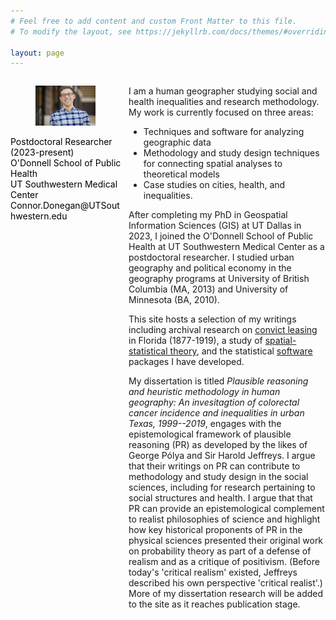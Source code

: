 ```yaml
---
# Feel free to add content and custom Front Matter to this file.
# To modify the layout, see https://jekyllrb.com/docs/themes/#overriding-theme-defaults

layout: page
---
```



<div id="left" style="float:left; width:35%; color:Black; font-size:14px">

<figure>
<img src="/assets/pic-smiling.jpeg" />
</figure>

<p> Postdoctoral Researcher (2023-present) <br/>
O'Donnell School of Public Health <br/>
UT Southwestern Medical Center <br/>
Connor.Donegan@UTSouthwestern.edu <br/></p>
              
</div>

<div id="right" style="float:right; width:62.5%;">

<p> I am a human geographer studying social and health inequalities and research methodology. My work is currently focused on three areas:

<ul>
  <li> Techniques and software for analyzing geographic data </li>
  <li> Methodology and study design techniques for connecting spatial analyses to theoretical models </li>
  <li> Case studies on cities, health, and inequalities. </li>
</ul>

<p> After completing my PhD in Geospatial Information Sciences (GIS) at UT Dallas in 2023, I joined the O'Donnell School of Public Health at UT Southwestern Medical Center as a postdoctoral researcher. I studied urban geography and political economy in the geography programs at University of British Columbia (MA, 2013) and University of Minnesota (BA, 2010). </p>

<p>This site hosts a selection of my writings including archival research on <a href="{{ site.baseurl }}/florida/">convict leasing</a> in Florida (1877-1919), a study of  <a href="{{ site.baseurl }}/spatial-stats-theory/">spatial-statistical theory</a>, and the statistical <a href="{{ site.baseurl }}/software/">software</a> packages I have developed.</p>

<p>My dissertation is titled <i>Plausible reasoning and heuristic methodology in human geography: An invesitagtion of colorectal cancer incidence and inequalities in urban Texas, 1999--2019</i>, engages with the epistemological framework of plausible reasoning (PR) as developed by the likes of George Po&#769;lya and Sir Harold Jeffreys. I argue that their writings on PR can contribute to methodology and study design in the social sciences, including for research pertaining to social structures and health. I argue that that PR can provide an epistemological complement to realist philosophies of science and highlight how key historical proponents of PR in the physical sciences presented their original work on probability theory as part of a defense of realism and as a critique of positivism. (Before today's 'critical realism' existed, Jeffreys described his own perspective 'critical realist'.) More of my dissertation research will be added to the site as it reaches publication stage. </p>

